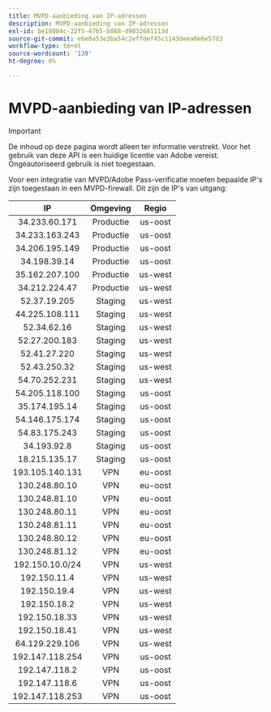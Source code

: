 ```yaml
---
title: MVPD-aanbieding van IP-adressen
description: MVPD-aanbieding van IP-adressen
exl-id: be18084c-22f5-47b5-b088-d9032681113d
source-git-commit: ebe0a53e3ba54c2effdef45c1143deea0e6e57d3
workflow-type: tm+mt
source-wordcount: '139'
ht-degree: 0%

---
```



# MVPD-aanbieding van IP-adressen

>[!IMPORTANT]
>
> De inhoud op deze pagina wordt alleen ter informatie verstrekt. Voor het gebruik van deze API is een huidige licentie van Adobe vereist. Ongeautoriseerd gebruik is niet toegestaan.

Voor een integratie van MVPD/Adobe Pass-verificatie moeten bepaalde IP&#39;s zijn toegestaan in een MVPD-firewall. Dit zijn de
IP&#39;s van uitgang:

| IP | Omgeving | Regio |
|:---------------:|:-----------:|:-------:|
| 34.233.60.171 | Productie | us-oost |
| 34.233.163.243 | Productie | us-oost |
| 34.206.195.149 | Productie | us-oost |
| 34.198.39.14 | Productie | us-oost |
| 35.162.207.100 | Productie | us-west |
| 34.212.224.47 | Productie | us-west |
| 52.37.19.205 | Staging | us-west |
| 44.225.108.111 | Staging | us-west |
| 52.34.62.16 | Staging | us-west |
| 52.27.200.183 | Staging | us-west |
| 52.41.27.220 | Staging | us-west |
| 52.43.250.32 | Staging | us-west |
| 54.70.252.231 | Staging | us-west |
| 54.205.118.100 | Staging | us-oost |
| 35.174.195.14 | Staging | us-oost |
| 54.146.175.174 | Staging | us-oost |
| 54.83.175.243 | Staging | us-oost |
| 34.193.92.8 | Staging | us-oost |
| 18.215.135.17 | Staging | us-oost |
| 193.105.140.131 | VPN | eu-oost |
| 130.248.80.10 | VPN | eu-oost |
| 130.248.81.10 | VPN | eu-oost |
| 130.248.80.11 | VPN | eu-oost |
| 130.248.81.11 | VPN | eu-oost |
| 130.248.80.12 | VPN | eu-oost |
| 130.248.81.12 | VPN | eu-oost |
| 192.150.10.0/24 | VPN | us-west |
| 192.150.11.4 | VPN | us-west |
| 192.150.19.4 | VPN | us-west |
| 192.150.18.2 | VPN | us-west |
| 192.150.18.33 | VPN | us-west |
| 192.150.18.41 | VPN | us-west |
| 64.129.229.106 | VPN | us-west |
| 192.147.118.254 | VPN | us-oost |
| 192.147.118.2 | VPN | us-oost |
| 192.147.118.6 | VPN | us-oost |
| 192.147.118.253 | VPN | us-oost |
